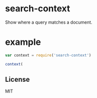 # search-context

Show where a query matches a document.

# example

``` js
var context = require('search-context')

context(

```

## License

MIT
